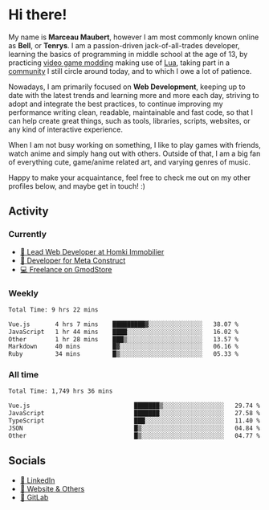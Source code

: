 # Hi there!

My name is **Marceau Maubert**, however I am most commonly known online as **Bell**, or **Tenrys**. I am a passion-driven jack-of-all-trades developer, learning the basics of programming in middle school at the age of 13, by practicing [video game modding](https://garrysmod.com) making use of [Lua](https://lua.org), taking part in a [community](https://metastruct.net) I still circle around today, and to which I owe a lot of patience.

Nowadays, I am primarily focused on **Web Development**, keeping up to date with the latest trends and learning more and more each day, striving to adopt  and integrate the best practices, to continue improving my performance writing clean, readable, maintainable and fast code, so that I can help create great things, such as tools, libraries, scripts, websites, or any kind of interactive experience.

When I am not busy working on something, I like to play games with friends, watch anime and simply hang out with others. Outside of that, I am a big fan of everything cute, game/anime related art, and varying genres of music.

Happy to make your acquaintance, feel free to check me out on my other profiles below, and maybe get in touch! :)

## Activity

### Currently

- [🏢 Lead Web Developer at Homki Immobilier](https://homki-immobilier.com)
- [🎈 Developer for Meta Construct](https://metastruct.net)
- [💻 Freelance on GmodStore](https://www.gmodstore.com/users/Tenrys)

### Weekly
<!--START_SECTION:wakaWeekly-->

```txt
Total Time: 9 hrs 22 mins

Vue.js       4 hrs 7 mins    █████████▓░░░░░░░░░░░░░░░   38.07 %
JavaScript   1 hr 44 mins    ████░░░░░░░░░░░░░░░░░░░░░   16.02 %
Other        1 hr 28 mins    ███▒░░░░░░░░░░░░░░░░░░░░░   13.57 %
Markdown     40 mins         █▓░░░░░░░░░░░░░░░░░░░░░░░   06.16 %
Ruby         34 mins         █▒░░░░░░░░░░░░░░░░░░░░░░░   05.33 %
```

<!--END_SECTION:wakaWeekly-->

### All time
<!--START_SECTION:wakaTotal-->

```txt
Total Time: 1,749 hrs 36 mins

Vue.js                             ███████▒░░░░░░░░░░░░░░░░░   29.74 %
JavaScript                         ███████░░░░░░░░░░░░░░░░░░   27.58 %
TypeScript                         ███░░░░░░░░░░░░░░░░░░░░░░   11.40 %
JSON                               █▒░░░░░░░░░░░░░░░░░░░░░░░   04.84 %
Other                              █▒░░░░░░░░░░░░░░░░░░░░░░░   04.77 %
```

<!--END_SECTION:wakaTotal-->

## Socials

- [👔 LinkedIn](https://www.linkedin.com/in/marceau-maubert)
- [🔗 Website & Others](https://bell.moe)
- [🦊 GitLab](https://gitlab.com/Tenrys)
